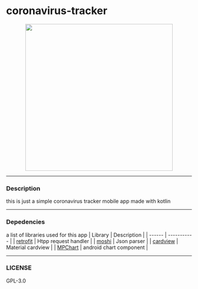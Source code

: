 # coronavirus-tracker

<p align="center">
  <img src="https://raw.githubusercontent.com/ai-null/coronavirus-tracker/dev/screenshots/demo.gif" height="400px" />
</p>

___
### Description
this is just a simple coronavirus tracker mobile app made with kotlin

___
### Depedencies
a list of libraries used for this app
| Library | Description |
| ------  | ----------- |
| [retrofit](https://github.com/square/retrofit) | Htpp request handler |
| [moshi](https://github.com/square/moshi) | Json parser |
| [cardview](https://mvnrepository.com/artifact/androidx.cardview/cardview) | Material cardview |
| [MPChart](https://github.com/PhilJay/MPAndroidChart) | android chart component |

___
### LICENSE
GPL-3.0
